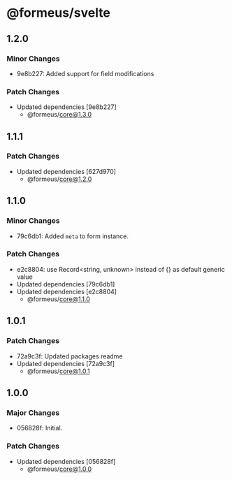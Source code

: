 # @formeus/svelte

## 1.2.0

### Minor Changes

- 9e8b227: Added support for field modifications

### Patch Changes

- Updated dependencies [9e8b227]
  - @formeus/core@1.3.0

## 1.1.1

### Patch Changes

- Updated dependencies [627d970]
  - @formeus/core@1.2.0

## 1.1.0

### Minor Changes

- 79c6db1: Added `meta` to form instance.

### Patch Changes

- e2c8804: use Record<string, unknown> instead of {} as default generic value
- Updated dependencies [79c6db1]
- Updated dependencies [e2c8804]
  - @formeus/core@1.1.0

## 1.0.1

### Patch Changes

- 72a9c3f: Updated packages readme
- Updated dependencies [72a9c3f]
  - @formeus/core@1.0.1

## 1.0.0

### Major Changes

- 056828f: Initial.

### Patch Changes

- Updated dependencies [056828f]
  - @formeus/core@1.0.0
